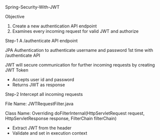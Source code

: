 Spring-Security-With-JWT

Objective
1. Create a new authentication API endpoint
2. Examines every incoming request for valid JWT and authorize

Step-1
A /authenticate API endpoint

JPA Authentication to authenticate username and password 1st time with /authenticate API

JWT will secure communication for further incoming requests by creating JWT Token

- Accepts user id and password
- Returns JWT as response


Step-2
Intercept all incoming requests

File Name: JWTRequestFilter.java 

Class Name: Overriding doFilterInternal(HttpServletRequest request, HttpServletResponse response, FilterChain filterChain)

- Extract JWT from the header
- Validate and set in execution context
